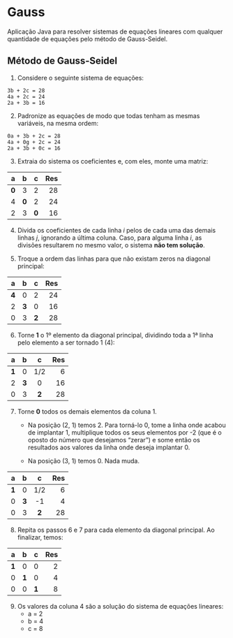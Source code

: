 # Gauss

Aplicação Java para resolver sistemas de equações lineares com qualquer quantidade de equações pelo método de Gauss-Seidel.

## Método de Gauss-Seidel

 1. Considere o seguinte sistema de equações:
```
3b + 2c = 28
4a + 2c = 24
2a + 3b = 16
```

2. Padronize as equações de modo que todas tenham as mesmas variáveis, na mesma ordem:
```
0a + 3b + 2c = 28
4a + 0g + 2c = 24
2a + 3b + 0c = 16
```
3. Extraia do sistema os coeficientes e, com eles, monte uma matriz:

|a    |b    |c    |Res|
|:---:|:---:|:---:|--:|
|**0**|3    |2    |28 |
|4    |**0**|2    |24 |
|2    |3    |**0**|16 |

4. Divida os coeficientes de cada linha *i* pelos de cada uma das demais linhas *j*, ignorando a última coluna. Caso, para alguma linha *i*, as divisões resultarem no mesmo valor, o sistema **não tem solução**.

5. Troque a ordem das linhas para que não existam zeros na diagonal principal:

|a    |b    |c    |Res|
|:---:|:---:|:---:|--:|
|**4**|0    |2    |24 |
|2    |**3**|0    |16 |
|0    |3    |**2**|28 |

6. Torne **1** o 1º elemento da diagonal principal, dividindo toda a 1ª linha pelo elemento a ser tornado 1 (4):

|a    |b    |c    |Res|
|:---:|:---:|:---:|--:|
|**1**|0    |1/2  |6  |
|2    |**3**|0    |16 |
|0    |3    |**2**|28 |

7. Torne **0** todos os demais elementos da coluna 1.
	- Na posição (2, 1) temos 2. Para torná-lo 0, tome a linha onde acabou de implantar 1, multiplique todos os seus elementos por -2 (que é o oposto do número que desejamos “zerar”) e some então os resultados aos valores da linha onde deseja implantar 0.

	- Na posição (3, 1) temos 0. Nada muda.


|a    |b    |c    |Res|
|:---:|:---:|:---:|--:|
|**1**|0    |1/2  |6  |
|0    |**3**|-1   |4  |
|0    |3    |**2**|28 |

8. Repita os passos 6 e 7 para cada elemento da diagonal principal. Ao finalizar, temos:

|a    |b    |c    |Res|
|:---:|:---:|:---:|--:|
|**1**|0    |0    |2  |
|0    |**1**|0    |4  |
|0    |0    |**1**|8  |

9. Os valores da coluna 4 são a solução do sistema de equações lineares:
	- a = 2
	- b = 4
	- c = 8
